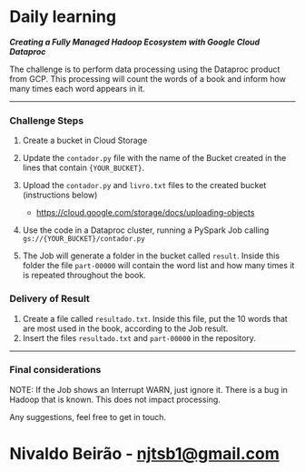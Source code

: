 # Daily learning

__*Creating a Fully Managed Hadoop Ecosystem with Google Cloud Dataproc*__

The challenge is to perform data processing using the Dataproc product from GCP. This processing will count the words of a book and inform how many times each word appears in it.

---

### Challenge Steps

1. Create a bucket in Cloud Storage
1. Update the ```contador.py``` file with the name of the Bucket created in the lines that contain ```{YOUR_BUCKET}```.
1. Upload the ```contador.py``` and ```livro.txt``` files to the created bucket (instructions below)
    - https://cloud.google.com/storage/docs/uploading-objects

1. Use the code in a Dataproc cluster, running a PySpark Job calling ```gs://{YOUR_BUCKET}/contador.py```
1. The Job will generate a folder in the bucket called ```result```. Inside this folder the file ```part-00000``` will contain the word list and how many times it is repeated throughout the book.

### Delivery of Result

1. Create a file called ```resultado.txt```. Inside this file, put the 10 words that are most used in the book, according to the Job result.
2. Insert the files ```resultado.txt``` and ```part-00000``` in the repository.

---

### Final considerations

NOTE: If the Job shows an Interrupt WARN, just ignore it. There is a bug in Hadoop that is known. This does not impact processing.

Any suggestions, feel free to get in touch.

# Nivaldo Beirão - njtsb1@gmail.com

